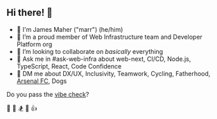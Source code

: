 ## Hi there! 👋
- 🚀 I'm James Maher ("marr") (he/him)
- 🔭 I’m a proud member of Web Infrastructure team and Developer Platform org
- 👯 I’m looking to collaborate on *basically* everything
- 📣 Ask me in #ask-web-infra about web-next, CI/CD, Node.js, TypeScript, React, Code Confidence
- 💬 DM me about DX/UX, Inclusivity, Teamwork, Cycling, Fatherhood, [Arsenal FC](https://www.arsenal.com/), Dogs

Do you pass the [vibe check](https://itnext.io/radical-candor-software-edition-d4b5ad401be3)?

🤝 🚴 🏂 🚀 👍
